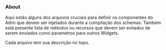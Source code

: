 ### About

Aqui estão alguns dos arquivos cruciais para definir os componentes do Além que devem ser injetados durante a compilação dos schemas. Também está presente lista de métodos ou recursos que devem ser evitados de serem enviados como parametros para outros Widgets.

Cada arquivo tem sua descrição no topo.
